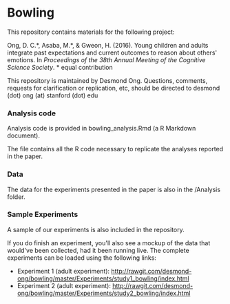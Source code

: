 # Bowling


This repository contains materials for the following project:

Ong, D. C.\*, Asaba, M.\*, & Gweon, H. (2016). Young children and adults integrate past expectations and current outcomes to reason about others' emotions. In <i>Proceedings of the 38th Annual Meeting of the Cognitive Science Society</i>.
\* equal contribution

This repository is maintained by Desmond Ong. Questions, comments, requests for clarification or replication, etc, should be directed to desmond (dot) ong (at) stanford (dot) edu




### Analysis code

Analysis code is provided in bowling_analysis.Rmd (a R Markdown document). 

The file contains all the R code necessary to replicate the analyses reported in the paper.

### Data

The data for the experiments presented in the paper is also in the /Analysis folder.



### Sample Experiments

A sample of our experiments is also included in the repository.

If you do finish an experiment, you'll also see a mockup of the data that would've been collected, had it been running live. The complete experiments can be loaded using the following links:

- Experiment 1 (adult experiment): http://rawgit.com/desmond-ong/bowling/master/Experiments/study1_bowling/index.html
- Experiment 2 (adult experiment): http://rawgit.com/desmond-ong/bowling/master/Experiments/study2_bowling/index.html



